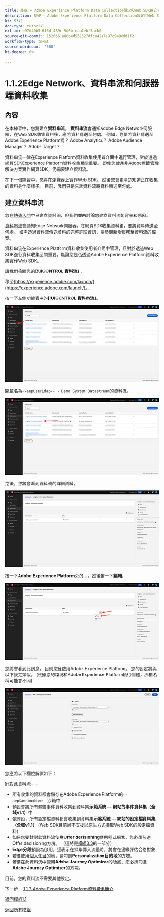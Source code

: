 ```yaml
---
title: 基礎 — Adobe Experience Platform Data Collection設定和Web SDK擴充功能 — Edge Network、資料串流和伺服器端資料收集
description: 基礎 — Adobe Experience Platform Data Collection設定和Web SDK擴充功能 — Edge Network、資料串流和伺服器端資料收集
kt: 5342
doc-type: tutorial
exl-id: e97d40b5-616d-439c-9d6b-eaa4ebf5acb0
source-git-commit: 1526661a80b4d551627dfca42a7e97c9498dd1f2
workflow-type: tm+mt
source-wordcount: '588'
ht-degree: 0%

---
```


# 1.1.2Edge Network、資料串流和伺服器端資料收集

## 內容

在本練習中，您將建立&#x200B;**資料串流**。 **資料串流**&#x200B;會通知Adobe Edge Network伺服器，在Web SDK收集資料後，應將資料傳送至何處。 例如，您要將資料傳送至Adobe Experience Platform嗎？ Adobe Analytics？ Adobe Audience Manager？ Adobe Target？

資料串流一律在Experience Platform資料收集使用者介面中進行管理，對於透過[網頁SDK](https://experienceleague.adobe.com/en/docs/experience-platform/web-sdk/home)Experience Platform資料收集至關重要。 即使您使用非Adobe標籤管理解決方案實作網頁SDK，仍需要建立資料流。

在下一個練習中，您將在瀏覽器上實作Web SDK。 然後您會更清楚知道正在收集的資料是什麼樣子。 目前，我們只是告訴資料流將資料轉送至何處。

## 建立資料串流

您在[快速入門](./../../../modules/gettingstarted/gettingstarted/ex2.md)中已建立資料流，但我們並未討論您建立資料流的背景和原因。

[資料串流](https://experienceleague.adobe.com/en/docs/experience-platform/datastreams/overview)會通知Edge Network伺服器，在網頁SDK收集資料後，要將資料傳送至何處。 如需透過資料流傳送資料的完整詳細資訊，請參閱[新增服務至資料流](https://experienceleague.adobe.com/en/docs/experience-platform/datastreams/configure#add-services)的檔案。

資料串流在Experience Platform資料收集使用者介面中管理，且對於透過Web SDK進行資料收集至關重要，無論您是否透過Adobe Experience Platform資料收集實作Web SDK。

讓我們檢閱您的&#x200B;**[!UICONTROL 資料流]**：

移至[https://experience.adobe.com/launch/](https://experience.adobe.com/launch/)。

按一下左側功能表中的&#x200B;**[!UICONTROL 資料串流]**。

![按一下左側導覽中的[資料流]圖示](./images/edgeconfig1.png)

開啟名為`--aepUserLdap-- - Demo System Datastream`的資料流。

![命名資料流並儲存](./images/edgeconfig2.png)

之後，您將會看到資料流的詳細資料。

![命名資料流並儲存](./images/edgecfg1.png)

按一下&#x200B;**Adobe Experience Platform**&#x200B;旁的&#x200B;**...**，然後按一下&#x200B;**編輯**。

![命名資料流並儲存](./images/edgecfg1a.png)

您將會看到此訊息。 目前您僅啟用Adobe Experience Platform。 您的設定將與以下設定類似。 (根據您的環境和Adobe Experience Platform執行個體，沙箱名稱可能會不同)

![命名資料流並儲存](./images/edgecfg2.png)

您應將以下欄位解譯如下：

針對此資料流……

- 所有收集的資料都會儲存在Adobe Experience Platform的`--aepSandboxName--`沙箱中
- 預設會將所有體驗事件資料收集到資料集&#x200B;**示範系統 — 網站的事件資料集（全域v1.1）**&#x200B;中
- 依預設，所有設定檔資料都會收集到資料集&#x200B;**示範系統 — 網站的設定檔資料集（全域v1.1）** (Web SDK目前尚不支援以原生方式擷取Web SDK的設定檔資料)
- 如果您要針對此資料流使用&#x200B;**Offer decisioning**&#x200B;應用程式服務，您必須勾選Offer decisioning方塊。 （這將是[模組3.3](./../../../modules/ajo-b2c/module3.3/offer-decisioning.md)的一部分）
- **Edge分段**&#x200B;預設為啟用，這表示在擷取傳入流量時，將會在邊緣評估合格對象
- 若要使用[個人化目的地](https://experienceleague.adobe.com/en/docs/experience-platform/destinations/catalog/personalization/overview)，請勾選&#x200B;**Personalization目的地**&#x200B;的方塊。
- 若要在此資料流中使用&#x200B;**Adobe Journey Optimizer**&#x200B;的功能，您必須勾選&#x200B;**Adobe Journey Optimizer**&#x200B;的方塊。


目前，您的資料流不需要其他設定。

下一步： [1.1.3 Adobe Experience Platform資料彙集簡介](./ex3.md)

[返回模組1.1](./data-ingestion-launch-web-sdk.md)

[返回所有模組](./../../../overview.md)
